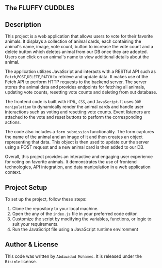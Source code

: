 ## The FLUFFY CUDDLES

## Description

This project is a web application that allows users to vote for their favorite animals. It displays a collection of animal cards, each containing the animal's name, image, vote count, button to increase the vote count and a delete button which deletes animal from our DB once they are adopted. Users can click on an animal's name to view additional details about the animal.

The application utilizes JavaScript and interacts with a RESTful API such as `Fetch`,`POST`,`DELETE`,`PATCH` to retrieve and update data. It makes use of the Fetch API to perform HTTP requests to the backend server. The server stores the animal data and provides endpoints for fetching all animals, updating vote counts, resetting vote counts and deleting from out database.

The frontend code is built with `HTML`, `CSS`, and `JavaScript`. It uses `DOM manipulation` to dynamically render the animal cards and handle user interactions such as voting and resetting vote counts. Event listeners are attached to the vote and reset buttons to perform the corresponding actions.

The code also includes a `form submission` functionality. The form captures the name of the animal and an image of it and then creates an object representing that data. This object is then used to update our the server using a POST request and a new animal card is then added to our DB.

Overall, this project provides an interactive and engaging user experience for voting on favorite animals. It demonstrates the use of frontend technologies, API integration, and data manipulation in a web application context.

## Project Setup

To set up the project, follow these steps:

1. Clone the repository to your local machine.
2. Open the any of the `index.js` file in your preferred code editor.
3. Customize the script by modifying the variables, functions, or logic to suit your requirements.
4. Run the JavaScript file using a JavaScript runtime environment

## Author & License

This code was written by `Abdiwadud Mohamed`. It is released under the `Bisinle` license.

